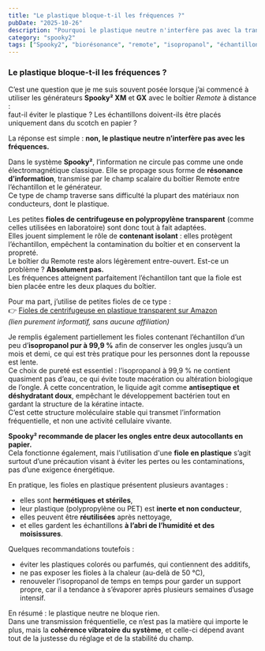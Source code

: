 ```yaml
---
title: "Le plastique bloque-t-il les fréquences ?"
pubDate: "2025-10-26"
description: "Pourquoi le plastique neutre n'interfère pas avec la transmission fréquentielle dans les boîtiers Spooky2 Remote."
category: "spooky2"
tags: ["Spooky2", "biorésonance", "remote", "isopropanol", "échantillons"]
---
```


### **Le plastique bloque-t-il les fréquences ?**

C’est une question que je me suis souvent posée lorsque j’ai commencé à utiliser les générateurs **Spooky² XM** et **GX** avec le boîtier *Remote* à distance :  
faut-il éviter le plastique ? Les échantillons doivent-ils être placés uniquement dans du scotch en papier ?

La réponse est simple : **non, le plastique neutre n’interfère pas avec les fréquences.**

Dans le système **Spooky²**, l’information ne circule pas comme une onde électromagnétique classique. Elle se propage sous forme de **résonance d’information**, transmise par le champ scalaire du boîtier Remote entre l’échantillon et le générateur.  
Ce type de champ traverse sans difficulté la plupart des matériaux non conducteurs, dont le plastique.

Les petites **fioles de centrifugeuse en polypropylène transparent** (comme celles utilisées en laboratoire) sont donc tout à fait adaptées.  
Elles jouent simplement le rôle de **contenant isolant** : elles protègent l’échantillon, empêchent la contamination du boîtier et en conservent la propreté.  
Le boîtier du Remote reste alors légèrement entre-ouvert. Est-ce un problème ? **Absolument pas.**  
Les fréquences atteignent parfaitement l’échantillon tant que la fiole est bien placée entre les deux plaques du boîtier.

Pour ma part, j’utilise de petites fioles de ce type :  
👉 [Fioles de centrifugeuse en plastique transparent sur Amazon](https://www.amazon.fr/gp/product/B09M6Y4QNL/ref=ox_sc_act_title_1?smid=A37XIOOEMVSEMJ&psc=1)  
*(lien purement informatif, sans aucune affiliation)*  

Je remplis également partiellement les fioles contenant l’échantillon d’un peu d’**isopropanol pur à 99,9 %** afin de conserver les ongles jusqu’à un mois et demi, ce qui est très pratique pour les personnes dont la repousse est lente.  
Ce choix de pureté est essentiel : l’isopropanol à 99,9 % ne contient quasiment pas d’eau, ce qui évite toute macération ou altération biologique de l’ongle. À cette concentration, le liquide agit comme **antiseptique et déshydratant doux**, empêchant le développement bactérien tout en gardant la structure de la kératine intacte.  
C’est cette structure moléculaire stable qui transmet l’information fréquentielle, et non une activité cellulaire vivante.

**Spooky² recommande de placer les ongles entre deux autocollants en papier.**  
Cela fonctionne également, mais l'utilisation d'une **fiole en plastique** s’agit surtout d’une précaution visant à éviter les pertes ou les contaminations, pas d’une exigence énergétique.

En pratique, les fioles en plastique présentent plusieurs avantages :

- elles sont **hermétiques et stériles**,  
- leur plastique (polypropylène ou PET) est **inerte et non conducteur**,  
- elles peuvent être **réutilisées** après nettoyage,  
- et elles gardent les échantillons **à l’abri de l’humidité et des moisissures**.

Quelques recommandations toutefois :

- éviter les plastiques colorés ou parfumés, qui contiennent des additifs,  
- ne pas exposer les fioles à la chaleur (au-delà de 50 °C),  
- renouveler l’isopropanol de temps en temps pour garder un support propre, car il a tendance à s’évaporer après plusieurs semaines d’usage intensif.

En résumé : le plastique neutre ne bloque rien.  
Dans une transmission fréquentielle, ce n’est pas la matière qui importe le plus, mais la **cohérence vibratoire du système**, et celle-ci dépend avant tout de la justesse du réglage et de la stabilité du champ.
